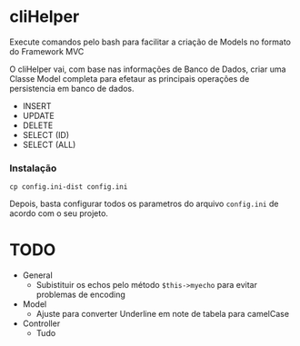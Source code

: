 # cliHelper

Execute comandos pelo bash para facilitar a criação de Models no formato do Framework MVC

O cliHelper vai, com base nas informações de Banco de Dados, criar uma Classe Model completa para efetaur as principais operações de persistencia em banco de dados.
- INSERT
- UPDATE
- DELETE
- SELECT (ID)
- SELECT (ALL)

### Instalação
```
cp config.ini-dist config.ini
```

Depois, basta configurar todos os parametros do arquivo `config.ini` de acordo com o seu projeto.

# TODO
- General
    - Subistituir os echos pelo método `$this->myecho` para evitar problemas de encoding
- Model
    - Ajuste para converter Underline em note de tabela para camelCase
- Controller
    - Tudo